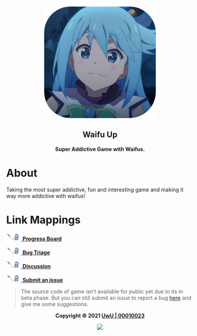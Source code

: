 <p align="center"><img height="300" width="300" src="./assets/main.png"/></p>

<h2 align="center"><b>Waifu Up</b></h2>

<p align="center"><b>Super Addictive Game with Waifus.</b></p>

<h1>About</h1>

Taking the most super addictive, fun and interesting game and making it way more addictive with waifus!

<h1>Link Mappings</h1>

<a href="https://github.com/00010023/waifu.up/projects/1"><img height="20" width="40" src="./assets/ul.png"> <b>Progress Board</b></a>

<a href="https://github.com/00010023/waifu.up/projects/2"><img height="20" width="40" src="./assets/ul.png"> <b>Bug Triage</b></a>

<a href="https://github.com/00010023/waifu.up/discussions"><img height="20" width="40" src="./assets/ul.png"> <b>Discussion</b></a>

<a href="https://github.com/00010023/waifu.up/issues/new/choose"><img height="20" width="40" src="./assets/ul.png"> <b>Submit an issue</b></a>

> The source code of game isn't available for public yet due to its in beta phase. But you can still submit an issue to report a bug [here](https://github.com/mad-maids/maid.ts/issues/new) and give me some suggestions.

<p align="center"><b>Copyright &copy; 2021 <a href="https://uwussi.moe" target="_blank">UwU | 00010023</a></b></p>

<p align="center"><a href="https://github.com/00010023/waifu.up/blob/main/license"><img src="https://img.shields.io/static/v1.svg?style=flat-square&label=License&message=CC0-1.0&logoColor=eceff4&logo=github&colorA=3698FF&colorB=ffffff"/></a></p>

